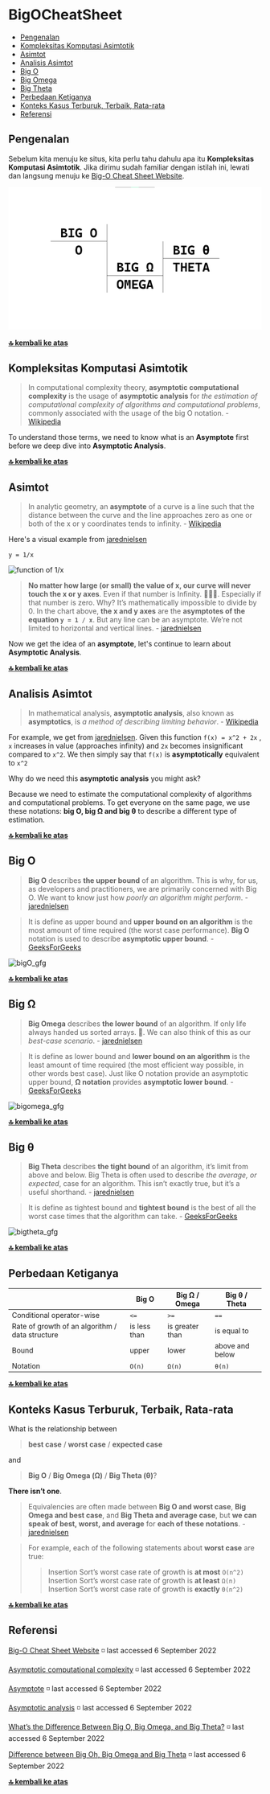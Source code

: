 # BigOCheatSheet

* [Pengenalan](#pengenalan)
* [Kompleksitas Komputasi Asimtotik](#kompleksitas-komputasi-asimtotik)
* [Asimtot](#asimtot)
* [Analisis Asimtot](#analisis-asimtot)
* [Big O](#big-o)
* [Big Omega](#big-ω)
* [Big Theta](#big-θ)
* [Perbedaan Ketiganya](#perbedaan-ketiganya)
* [Konteks Kasus Terburuk, Terbaik, Rata-rata](#konteks-kasus-terburuk-terbaik-rata-rata)
* [Referensi](#referensi)

## Pengenalan

Sebelum kita menuju ke situs, kita perlu tahu dahulu apa itu __Kompleksitas Komputasi Asimtotik__. Jika dirimu sudah familiar dengan istilah ini, lewati dan langsung menuju ke [Big-O Cheat Sheet Website](https://www.bigocheatsheet.com/).

![ilustrasi_big_notation](big.png)

**[🔝 kembali ke atas](#bigocheatsheet)**

## Kompleksitas Komputasi Asimtotik

> In computational complexity theory, __asymptotic computational complexity__ is the usage of __asymptotic analysis__ for _the estimation of computational complexity of algorithms and computational problems_, commonly associated with the usage of the big O notation. - [Wikipedia](https://en.wikipedia.org/wiki/Asymptotic_computational_complexity)

To understand those terms, we need to know what is an __Asymptote__ first before we deep dive into __Asymptotic Analysis__.

**[🔝 kembali ke atas](#bigocheatsheet)**

## Asimtot

> In analytic geometry, an __asymptote__ of a curve is a line such that the distance between the curve and the line approaches zero as one or both of the x or y coordinates tends to infinity. - [Wikipedia](https://en.wikipedia.org/wiki/Asymptote)

Here's a visual example from [jarednielsen](https://jarednielsen.com/static/32c1589243f13448fac04d22cb735af9/40601/desmos-asymptote-01.png)

    y = 1/x
![function of 1/x](https://jarednielsen.com/static/32c1589243f13448fac04d22cb735af9/40601/desmos-asymptote-01.png)

> __No matter how large (or small) the value of x, our curve will never touch the x or y axes__. Even if that number is Infinity. 🐢🏃‍♀️. Especially if that number is zero. Why? It’s mathematically impossible to divide by 0. In the chart above, __the x and y axes__ are the __asymptotes of the equation `y = 1 / x`__. But any line can be an asymptote. We’re not limited to horizontal and vertical lines. - [jarednielsen](https://jarednielsen.com/big-o-omega-theta/)

Now we get the idea of an __asymptote__, let's continue to learn about __Asymptotic Analysis__.

**[🔝 kembali ke atas](#bigocheatsheet)**

## Analisis Asimtot

> In mathematical analysis, __asymptotic analysis__, also known as __asymptotics__, is _a method of describing limiting behavior_. - [Wikipedia](https://en.wikipedia.org/wiki/Asymptotic_analysis)

For example, we get from [jarednielsen](https://jarednielsen.com/big-o-omega-theta/).
Given this function `f(x) = x^2 + 2x` , `x` increases in value (approaches infinity) and `2x` becomes insignificant compared to `x^2`. We then simply say that `f(x)` is __asymptotically__ equivalent to `x^2`

Why do we need this __asymptotic analysis__ you might ask?

Because we need to estimate the computational complexity of algorithms and computational problems. To get everyone on the same page, we use these notations: __big O, big Ω and big θ__ to describe a different type of estimation.

**[🔝 kembali ke atas](#bigocheatsheet)**

## Big O

> __Big O__ describes __the upper bound__ of an algorithm. This is why, for us, as developers and practitioners, we are primarily concerned with Big O. We want to know just how _poorly an algorithm might perform_. - [jarednielsen](https://jarednielsen.com/big-o-omega-theta/)

> It is define as upper bound and __upper bound on an algorithm__ is the most amount of time required (the worst case performance).
__Big O__ notation is used to describe __asymptotic upper bound__. - [GeeksForGeeks](https://www.geeksforgeeks.org/difference-between-big-oh-big-omega-and-big-theta/)

![bigO_gfg](https://media.geeksforgeeks.org/wp-content/cdn-uploads/20200807150308/3363.png)

**[🔝 kembali ke atas](#bigocheatsheet)**

## Big Ω

> __Big Omega__ describes __the lower bound__ of an algorithm. If only life always handed us sorted arrays. 🌼. We can also think of this as our _best-case scenario_. - [jarednielsen](https://jarednielsen.com/big-o-omega-theta/)

> It is define as lower bound and __lower bound on an algorithm__ is the least amount of time required (the most efficient way possible, in other words best case).
Just like O notation provide an asymptotic upper bound, __Ω notation__ provides __asymptotic lower bound__. - [GeeksForGeeks](https://www.geeksforgeeks.org/difference-between-big-oh-big-omega-and-big-theta/)

![bigomega_gfg](https://media.geeksforgeeks.org/wp-content/cdn-uploads/20200807150659/3611.png)

**[🔝 kembali ke atas](#bigocheatsheet)**

## Big θ

> __Big Theta__ describes __the tight bound__ of an algorithm, it’s limit from above and below. Big Theta is often used to describe _the average, or expected_, case for an algorithm. This isn’t exactly true, but it’s a useful shorthand. - [jarednielsen](https://jarednielsen.com/big-o-omega-theta/)

> It is define as tightest bound and __tightest bound__ is the best of all the worst case times that the algorithm can take. - [GeeksForGeeks](https://www.geeksforgeeks.org/difference-between-big-oh-big-omega-and-big-theta/)

![bigtheta_gfg](https://media.geeksforgeeks.org/wp-content/cdn-uploads/20200807150743/36955.png)

**[🔝 kembali ke atas](#bigocheatsheet)**

## Perbedaan Ketiganya

| | Big O | Big Ω / Omega | Big θ / Theta |
| --- | --- | --- | --- |
| Conditional operator-wise | `<=` | `>=` | `==`
| Rate of growth of an algorithm / data structure | is less than | is greater than | is equal to |
| Bound | upper | lower | above and below |
| Notation | `O(n)` | `Ω(n)` | `θ(n)` |

**[🔝 kembali ke atas](#bigocheatsheet)**

## Konteks Kasus Terburuk, Terbaik, Rata-rata

What is the relationship between
> __best case__ / __worst case__ / __expected case__

and

> __Big O__ / __Big Omega (Ω)__ / __Big Theta (θ)__?

__There isn’t one__. 

> Equivalencies are often made between __Big O and worst case__, __Big Omega and best case__, and __Big Theta and average case__, but __we can speak of best, worst, and average__ for __each of these notations__. - [jarednielsen](https://jarednielsen.com/big-o-omega-theta/)

> For example, each of the following statements about __worst case__ are true:
>> Insertion Sort’s worst case rate of growth is __at most__ `O(n^2)`  
>> Insertion Sort’s worst case rate of growth is __at least__ `Ω(n)`  
>> Insertion Sort’s worst case rate of growth is __exactly__ `Θ(n^2)`

**[🔝 kembali ke atas](#bigocheatsheet)**

## Referensi

[Big-O Cheat Sheet Website](https://www.bigocheatsheet.com/) ◽ last accessed 6 September 2022

[Asymptotic computational complexity](https://en.wikipedia.org/wiki/Asymptotic_computational_complexity) ◽ last accessed 6 September 2022

[Asymptote](https://en.wikipedia.org/wiki/Asymptote) ◽ last accessed 6 September 2022

[Asymptotic analysis](https://en.wikipedia.org/wiki/Asymptotic_analysis) ◽ last accessed 6 September 2022

[What’s the Difference Between Big O, Big Omega, and Big Theta?](https://jarednielsen.com/big-o-omega-theta/) ◽ last accessed 6 September 2022

[Difference between Big Oh, Big Omega and Big Theta](https://www.geeksforgeeks.org/difference-between-big-oh-big-omega-and-big-theta/) ◽ last accessed 6 September 2022

**[🔝 kembali ke atas](#bigocheatsheet)**